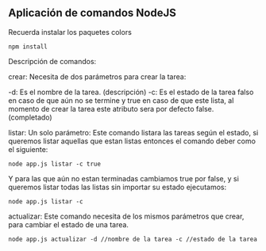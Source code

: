 ## Aplicación de comandos NodeJS

Recuerda instalar los paquetes
colors

```
npm install
```
Descripción de comandos:


crear: Necesita de dos parámetros para crear la tarea:

-d: Es el nombre de la tarea. (descripción)
-c: Es el estado de la tarea falso en caso de que aún no se termine y true en caso de que este lista, al momento de crear la tarea este atributo sera por defecto false. (completado)

listar: Un solo parámetro:
Este comando listara las tareas según el estado, si queremos listar aquellas que estan listas entonces el comando deber como el siguiente:
```
node app.js listar -c true
```
Y para las que aún no estan terminadas cambiamos true por false, y si queremos listar todas las listas sin importar su estado ejecutamos:
```
node app.js listar -c
```
actualizar: Este comando necesita de los mismos parámetros que crear, para cambiar el estado de una tarea.
```
node app.js actualizar -d //nombre de la tarea -c //estado de la tarea
```

